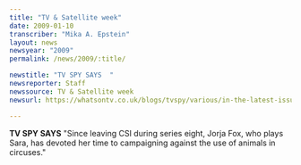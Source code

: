 ```yaml
---
title: "TV & Satellite week"
date: 2009-01-10
transcriber: "Mika A. Epstein"
layout: news
newsyear: "2009"
permalink: /news/2009/:title/

newstitle: "TV SPY SAYS  "
newsreporter: Staff
newssource: TV & Satellite week
newsurl: https://whatsontv.co.uk/blogs/tvspy/various/in-the-latest-issue-of-tv-satellite-week-3/

---
```


 **TV SPY SAYS** "Since leaving CSI during series eight, Jorja Fox, who plays Sara, has devoted her time to campaigning against the use of animals in circuses."
